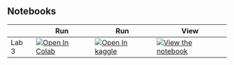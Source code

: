 
## Notebooks

|       | Run                                                                                                                                                                                           | Run | View |
|-------|-----------------------------------------------------------------------------------------------------------------------------------------------------------------------------------------------| --- | ---- |
| Lab 3 | [![Open In Colab](https://colab.research.google.com/assets/colab-badge.svg)](https://colab.research.google.com/github/nineil-pitt/cs1674_2074_fall25/blob/main/lab_3_SIFT/lab_3_SIFT.ipynb) | [![Open In kaggle](https://kaggle.com/static/images/open-in-kaggle.svg)](https://kaggle.com/kernels/welcome?src=https://raw.githubusercontent.com/nineil-pitt/cs1674_2074_fall25/refs/heads/main/lab_3_SIFT/lab_3_SIFT.ipynb) | [![View the notebook](https://img.shields.io/badge/render-nbviewer-orange.svg)](https://nbviewer.jupyter.org/github/nineil-pitt/cs1674_2074_fall25/blob/main/lab_3_SIFT/lab_3_SIFT.ipynb?flush_cache=true) |

